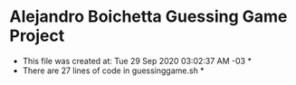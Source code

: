 # Alejandro Boichetta Guessing Game Project #
* This file was created at: Tue 29 Sep 2020 03:02:37 AM -03 *
* There are 27 lines of code in guessinggame.sh *
